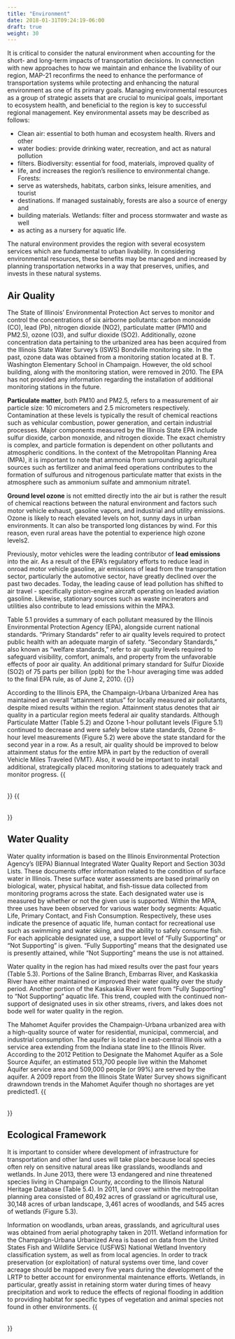```yaml
---
title: "Environment"
date: 2018-01-31T09:24:19-06:00
draft: true
weight: 30
---
```

It is critical to consider the natural environment when accounting for the
short- and long-term impacts of transportation decisions. In connection with new
approaches to how we maintain and enhance the livability of our region, MAP-21
reconfirms the need to enhance the performance of transportation systems while
protecting and enhancing the natural environment as one of its primary goals.
Managing environmental resources as a group of strategic assets that are crucial
to municipal goals, important to ecosystem health, and beneficial to the region
is key to successful regional management. Key environmental assets may be
described as follows:

* Clean air: essential to both human and ecosystem health. Rivers and other
* water bodies: provide drinking water, recreation, and act as natural pollution
* filters. Biodiversity: essential for food, materials, improved quality of
* life, and increases the region’s resilience to environmental change. Forests:
* serve as watersheds, habitats, carbon sinks, leisure amenities, and tourist
* destinations. If managed sustainably, forests are also a source of energy and
* building materials. Wetlands: filter and process stormwater and waste as well
* as acting as a nursery for aquatic life.

The natural environment provides the region with several ecosystem services
which are fundamental to urban livability. In considering environmental
resources, these benefits may be managed and increased by planning
transportation networks in a way that preserves, unifies, and invests in these
natural systems.

## Air Quality
The State of Illinois’ Environmental Protection Act serves to monitor and
control the concentrations of six airborne pollutants: carbon monoxide (CO),
lead (Pb), nitrogen dioxide (NO2), particulate matter (PM10 and PM2.5), ozone
(O3), and sulfur dioxide (SO2). Additionally, ozone concentration data
pertaining to the urbanized area has been acquired from the Illinois State Water
Survey’s (ISWS) Bondville monitoring site. In the past, ozone data was obtained
from a monitoring station located at B. T. Washington Elementary School in
Champaign. However, the old school building, along with the monitoring station,
were removed in 2010. The EPA has not provided any information regarding the
installation of additional monitoring stations in the future.

**Particulate matter**, both PM10 and PM2.5, refers to a measurement of air  particle size: 10
micrometers and 2.5 micrometers respectively.  Contamination at these levels is
typically the result of chemical reactions such as vehicular combustion, power
generation, and certain industrial processes. Major components measured by the
Illinois State EPA include sulfur dioxide, carbon monoxide, and nitrogen
dioxide. The exact chemistry is complex, and particle formation is dependent on
other pollutants and atmospheric conditions. In the context of the Metropolitan
Planning Area (MPA), it is important to note that ammonia from surrounding
agricultural sources such as fertilizer and animal feed operations contributes
to the formation of sulfurous and nitrogenous particulate matter that exists in
the atmosphere such as ammonium sulfate and ammonium nitrate1.

**Ground level ozone** is not emitted directly into the air but is rather the result of chemical
reactions between the natural environment and factors such motor vehicle
exhaust, gasoline vapors, and industrial and utility emissions. Ozone is likely
to reach elevated levels on hot, sunny days in urban environments. It can also
be transported long distances by wind. For this reason, even rural areas have
the potential to experience high ozone levels2.

Previously, motor vehicles were the leading contributor of **lead emissions**
into the air. As a result of the EPA’s regulatory efforts to reduce lead in
onroad motor vehicle gasoline, air emissions of lead from the transportation
sector, particularly the automotive sector, have greatly declined over the past
two decades. Today, the leading cause of lead pollution has shifted to air
travel - specifically piston-engine aircraft operating on leaded aviation
gasoline. Likewise, stationary sources such as waste incinerators and utilities
also contribute to lead emissions within the MPA3.

Table 5.1 provides a summary of each pollutant measured by the Illinois
Environmental Protection Agency (EPA), alongside current national standards.
“Primary Standards” refer to air quality levels required to protect public
health with an adequate margin of safety. “Secondary Standards,” also known as
“welfare standards,” refer to air quality levels required to safeguard
visibility, comfort, animals, and property from the unfavorable effects of poor
air quality. An additional primary standard for Sulfur Dioxide (SO2) of 75 parts
per billion (ppb) for the 1-hour averaging time was added to the final EPA rule,
as of June 2, 2010.
{{<table url="table5-1.csv"
title="Ambient Air Quality Stndards (2011)"
source="http://epa.state.il.us/air/air-quality-report/2011/air-quality-report-2011.pdf">}}

According to the Illinois EPA, the Champaign-Urbana Urbanized Area has
maintained an overall “attainment status” for locally measured air pollutants,
despite mixed results within the region. Attainment status denotes that air
quality in a particular region meets federal air quality standards. Although
Particulate Matter (Table 5.2) and Ozone 1-hour pollutant levels (Figure 5.1)
continued to decrease and were safely below state standards, Ozone 8-hour level
measurements (Figure 5.2) were above the state standard for the second year in a
row. As a result, air quality should be improved to below attainment status for
the entire MPA in part by the reduction of overall Vehicle Miles Traveled (VMT).
Also, it would be important to install additional, strategically placed
monitoring stations to adequately track and monitor progress.
{{<table url="table5-2.csv"
title="Urbanized Area Particulate Matter Counts (2006-2012) - Ozone Number of Days Great Than:"
source="http://www.epa.state.il.us/air/air-quality-report/index.html- 2010 Report Data provided by the Annual Air Quality Reports for Illinois, Bondville and Champaign Stations">}}
{{<table url="table5-2-1.csv"
title="Urbanized Area Particulate Matter Counts (2006-2012) - Particulate Matter, Fine (PM2.5)"
source="http://www.epa.state.il.us/air/air-quality-report/index.html- 2010 Report Data provided by the Annual Air Quality Reports for Illinois, Bondville and Champaign Stations">}}

## Water Quality

Water quality information is based on the Illinois Environmental Protection
Agency’s (IEPA) Biannual Integrated Water Quality Report and Section 303d Lists.
These documents offer information related to the condition of surface water in
Illinois. These surface water assessments are based primarily on biological,
water, physical habitat, and fish-tissue data collected from monitoring programs
across the state. Each designated water use is measured by whether or not the
given use is supported. Within the MPA, three uses have been observed for
various water body segments: Aquatic Life, Primary Contact, and Fish
Consumption. Respectively, these uses indicate the presence of aquatic life,
human contact for recreational use such as swimming and water skiing, and the
ability to safely consume fish. For each applicable designated use, a support
level of “Fully Supporting” or “Not Supporting” is given. “Fully Supporting”
means that the designated use is presently attained, while “Not Supporting”
means the use is not attained.

Water quality in the region has had mixed results over the past four years
(Table 5.3). Portions of the Saline Branch, Embarras River, and Kaskaskia River
have either maintained or improved their water quality over the study period.
Another portion of the Kaskaskia River went from “Fully Supporting” to “Not
Supporting” aquatic life. This trend, coupled with the continued non-support of
designated uses in six other streams, rivers, and lakes does not bode well for
water quality in the region.

The Mahomet Aquifer provides the Champaign-Urbana urbanized area with a
high-quality source of water for residential, municipal, commercial, and
industrial consumption. The aquifer is located in east-central Illinois with a
service area extending from the Indiana state line to the Illinois River.
According to the 2012 Petition to Designate the Mahomet Aquifer as a Sole Source
Aquifer, an estimated 513,700 people live within the Mahomet Aquifer service
area and 509,000 people (or 99%) are served by the aquifer. A 2009 report from
the Illinois State Water Survey shows significant drawndown trends in the
Mahomet Aquifer though no shortages are yet predicted1.
{{<table url="table5-3.csv"
title="Water Quality Change (2008-2012)"
source="IEPA Integrated Water Quality Report, 2012">}}

## Ecological Framework
It is important to consider where development of infrastructure for
transportation and other land uses will take place because local species often
rely on sensitive natural areas like grasslands, woodlands and wetlands. In June
2013, there were 13 endangered and nine threatened species living in Champaign
County, according to the Illinois Natural Heritage Database (Table 5.4). In
2011, land cover within the metropolitan planning area consisted of 80,492 acres
of grassland or agricultural use, 30,148 acres of urban landscape, 3,461 acres
of woodlands, and 545 acres of wetlands (Figure 5.3).

Information on woodlands, urban areas, grasslands, and agricultural uses was
obtained from aerial photography taken in 2011. Wetland information for the
Champaign-Urbana Urbanized Area is based on data from the United States Fish and
Wildlife Service (USFWS) National Wetland Inventory classification system, as
well as from local agencies. In order to track preservation (or exploitation) of
natural systems over time, land cover acreage should be mapped every five years
during the development of the LRTP to better account for environmental
maintenance efforts. Wetlands, in particular, greatly assist in retaining storm
water during times of heavy precipitation and work to reduce the effects of
regional flooding in addition to providing habitat for specific types of
vegetation and animal species not found in other environments.
{{<table url="table5-4.csv"
title="Threatened & Endangered Species in Champamign County (2013)"
source="Illinois Natural Heritage Database">}}
